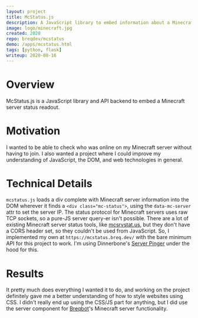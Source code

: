 ```yaml
---
layout: project
title: McStatus.js
description: A JavaScript library to embed information about a Minecraft server into a website.
image: logo/minecraft.jpg
created: 2020
repo: breqdev/mcstatus
demo: /apps/mcstatus.html
tags: [python, flask]
writeup: 2020-08-16
---
```


# Overview

McStatus.js is a JavaScript library and API backend to embed a Minecraft server status readout.

# Motivation

I wanted to be able to check who was online on my Minecraft server without having to join. I also wanted a project where I could improve my understanding of JavaScript, the DOM, and web technologies in general.

# Technical Details

`mcstatus.js` loads a div complete with Minecraft server information into the DOM wherever it finds a `<div class="mc-status">`, using the `data-mc-server` attr to set the server IP. The status protocol for Minecraft servers uses raw TCP sockets, so a pure-JS server query-er isn't possible. There are a lot of existing Minecraft server status tools, like [mcsrvstat.us](https://api.mcsrvstat.us/), but they don't have a CORS header set, so they couldn't be used from JavaScript. So, I implemented my own at `https://mcstatus.breq.dev/` with the bare minimum API for this project to work. I'm using Dinnerbone's [Server Pinger](https://github.com/Dinnerbone/mcstatus) under the hood for this.

# Results

It pretty much does everything I wanted it to do, and working on the project definitely gave me a better understanding of how to style websites using CSS. I didn't really end up using the CSS/JS part for anything, but I did use the server component for [Breqbot](/projects/breqbot)'s Minecraft server functionality.
